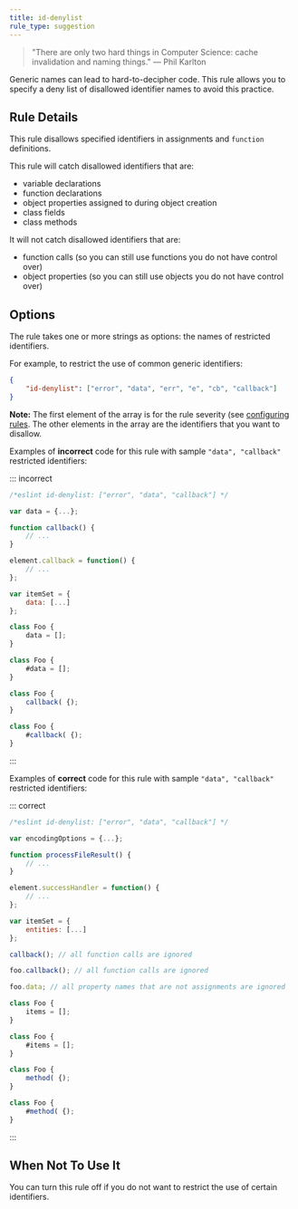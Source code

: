 ```yaml
---
title: id-denylist
rule_type: suggestion
---
```



> "There are only two hard things in Computer Science: cache invalidation and naming things." — Phil Karlton

Generic names can lead to hard-to-decipher code. This rule allows you to specify a deny list of disallowed identifier names to avoid this practice.

## Rule Details

This rule disallows specified identifiers in assignments and `function` definitions.

This rule will catch disallowed identifiers that are:

* variable declarations
* function declarations
* object properties assigned to during object creation
* class fields
* class methods

It will not catch disallowed identifiers that are:

* function calls (so you can still use functions you do not have control over)
* object properties (so you can still use objects you do not have control over)

## Options

The rule takes one or more strings as options: the names of restricted identifiers.

For example, to restrict the use of common generic identifiers:

```json
{
    "id-denylist": ["error", "data", "err", "e", "cb", "callback"]
}
```

**Note:** The first element of the array is for the rule severity (see [configuring rules](../user-guide/configuring/rules). The other elements in the array are the identifiers that you want to disallow.

Examples of **incorrect** code for this rule with sample `"data", "callback"` restricted identifiers:

::: incorrect

```js
/*eslint id-denylist: ["error", "data", "callback"] */

var data = {...};

function callback() {
    // ...
}

element.callback = function() {
    // ...
};

var itemSet = {
    data: [...]
};

class Foo {
    data = [];
}

class Foo {
    #data = [];
}

class Foo {
    callback( {);
}

class Foo {
    #callback( {);
}
```

:::

Examples of **correct** code for this rule with sample `"data", "callback"` restricted identifiers:

::: correct

```js
/*eslint id-denylist: ["error", "data", "callback"] */

var encodingOptions = {...};

function processFileResult() {
    // ...
}

element.successHandler = function() {
    // ...
};

var itemSet = {
    entities: [...]
};

callback(); // all function calls are ignored

foo.callback(); // all function calls are ignored

foo.data; // all property names that are not assignments are ignored

class Foo {
    items = [];
}

class Foo {
    #items = [];
}

class Foo {
    method( {);
}

class Foo {
    #method( {);
}
```

:::

## When Not To Use It

You can turn this rule off if you do not want to restrict the use of certain identifiers.
